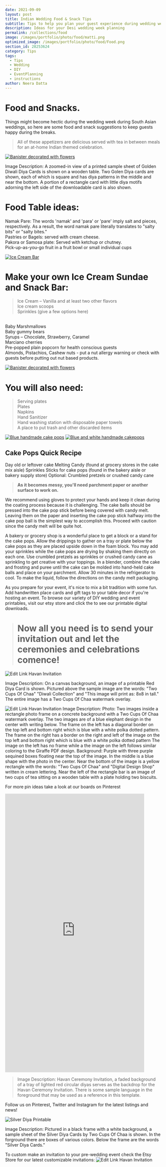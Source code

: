 ```yaml
---
date: 2021-09-09
layout: post
title: Indian Wedding Food & Snack Tips 
subtitle: Tips to help you plan your guest experience during wedding week
description: Ideas for your Desi wedding week planning
permalink: /collections/food
image: /images/portfolio/photo/food/matti.png
optimized_image: /images/portfolio/photo/food/Food.png
section_id: 28253624
category: Tips
tags:
  - Tips
  - Wedding
  - DIY
  - EventPlanning
  - instructions
author: Neera Datta
---
```

# Food and Snacks. 

Things might become hectic during the wedding week during South Asian weddings, so here are some food and snack suggestions to keep guests happy during the breaks.

>All of these appetizers are delicious served with tea in between meals for an at-home Indian themed celebration.

[![Banister decorated with flowers](\images\portfolio\photo\food\Food.png)](https://www.etsy.com/shop/TwoCupsOfChaa)

Image Description: A zoomed-in view of a printed sample sheet of Golden Diwali Diya Cards is shown on a wooden table. Two Golen Diya cards are shown, each of which is square and has diya patterns in the middle and near the bottom. A portion of a rectangle card with little diya motifs adorning the left side of the downloadable card is also shown.


# **Food Table ideas:**

Namak Pare: 
The words 'namak' and 'para' or 'pare' imply salt and pieces, respectively. As a result, the word namak pare literally translates to "salty bits" or "salty bites."
<br/>
Pastries or Bagels: served with cream cheese. 
<br/>
Pakora or Samosa plate: Served with ketchup or chutney.
<br/>
Pick-up-as-you-go fruit in a fruit bowl or small individual cups
<br/>

[![Ice Cream Bar](\images\portfolio\photo\food\6.jpg)](https://www.etsy.com/shop/TwoCupsOfChaa)

# **Make your own Ice Cream Sundae and Snack Bar:**
>Ice Cream – Vanilla and at least two other flavors
><br/>
>Ice cream scoops
><br/>
Sprinkles (give a few options here)
<br/>
Baby Marshmallows
<br/>
Baby gummy bears
<br/>
Syrups – Chocolate, Strawberry, Caramel
<br/>
Marciano cherries
<br/>
Pre-popped plain popcorn for health conscious guests
<br/>
Almonds, Pistachios, Cashew nuts - put a nut allergy warning or check with guests before putting out nut based products. 
<br/>

[![Banister decorated with flowers](\images\portfolio\photo\food\Badam.jfif)](https://www.etsy.com/shop/TwoCupsOfChaa)

# **You will also need:**

>Serving plates
><br/>
> Plates
><br/>
> Napkins
><br/>
> Hand Sanitizer
><br/>
> Hand washing station with disposable paper towels
><br/>
> A place to put trash and other discarded items
><br/>

[![Blue handmade cake pops](\images\portfolio\photo\food\4.jpg)](https://www.etsy.com/shop/TwoCupsOfChaa)
[![Blue and white handmade cakepops](\images\portfolio\photo\food\5.jpg)](https://www.etsy.com/shop/TwoCupsOfChaa)

## Cake Pops Quick Recipe 
Day old or leftover cake
Melting Candy (found at grocery stores in the cake mix aisle)
Sprinkles
Sticks for cake pops (found in the bakery aisle or bakery supply store)
Optional: Crumbled pretzels or crushed candy cane

> **As it becomes messy, you'll need parchment paper or another surface to work on.**

We recommend using gloves to protect your hands and keep it clean during the coating process because it is challenging. The cake balls should be pressed into the cake pop stick before being covered with candy melt. Leaving them on the paper and inserting the cake pop stick halfway into the cake pop ball is the simplest way to accomplish this. Proceed with caution since the candy melt will be quite hot.

A bakery or grocery shop is a wonderful place to get a block or a stand for the cake pops. Allow the drippings to gather on a tray or plate below the cake pops as they are placed upside down in the foam block. You may add your sprinkles while the cake pops are drying by shaking them directly on each one. Use crumbled pretzels as sprinkles or crushed candy cane as sprinkling to get creative with your toppings.
In a blender, combine the cake and frosting and puree until the cake can be molded into hand-held cake balls and place on your parchment. Allow 30 minutes in the refrigerator to cool. To make the liquid, follow the directions on the candy melt packaging.


As you prepare for your event, it's nice to mix a bit tradition with some fun. Add handwritten place cards and gift tags to your table decor if you're hosting an event. To browse our variety of DIY wedding and event printables, visit our etsy store and click the to see our printable digital downloads.

> # Now all you need is to send your invitation out and let the ceremonies and celebrations comence! 


![Edit Link Havan Invitation](https://i.etsystatic.com/21226651/r/il/61c719/2616846738/il_794xN.2616846738_5wbu.jpg)

Image Description: On a canvas background, an image of a printable Red Diya Card is shown. Pictured above the sample image are the words: "Two Cups Of Chaa" "Diwali Collection" and "This image will print as: 8x8 in tall." The entire image has a Two Cups Of Chaa watermark overlay. 












![Edit Link Havan Invitation](https://i.etsystatic.com/21226651/r/il/1e77f3/3606218300/il_794xN.3606218300_n0hk.jpg)
Image Description: 
Photo: Two images inside a rectangle photo frame on a concrete background with a Two Cups Of Chaa watermark overlay. The two images are of a blue elephant design in the center with writing below. The frame on the left has a diagonal border on the top left and bottom right which is blue with a white polka dotted pattern. The frame on the right has a border on the right and left of the image on the top left and bottom right which is blue with a white polka dotted pattern The image on the left has no frame while a the image on the left follows similar coloring to the Giraffe PDF design. Background: Purple with three purple sequined boxes floating near the top of the image. In the middle is a blue shape with the photo in the center. Near the bottom of the image is a yellow rectangle with the words: "Two Cups Of Chaa" and "Digital Design Shop" written in cream lettering. Near the left of the rectangle bar is an image of two cups of tea sitting on a wooden table with a plate holding two biscuits. 



For more pin ideas take a look at our boards on Pinterest
<iframe src="https://assets.pinterest.com/ext/embed.html?id=821484788281846405" height="900" width="450" frameborder="0" scrolling="no" ></iframe>

>Image Description: Havan Ceremony Invitation, a faded background of a tray of lighted red circular diyas serves as the backdrop for the Havan Ceremony Invitation. There is some sample language in the foreground that may be used as a reference in this template.

Follow us on Pinterest, Twitter and Instagram for the latest listings and news! 

![Silver Diya Printable](https://i.etsystatic.com/21226651/r/il/e6a664/3453249104/il_794xN.3453249104_tuun.jpg)

Image Description: Pictured in a black frame with a white background, a sample sheet of the Silver Diya Cards by Two Cups Of Chaa is shown. In the forground there are boxes of various colors. Below the frame are the words "Silver Diya Cards."

To custom make an invitation to your pre-wedding event check the Etsy Store for our latest customizable invitations:
![Edit Link Havan Invitation](https://i.etsystatic.com/21226651/r/il/2876e9/2907219204/il_1588xN.2907219204_hlno.jpg)